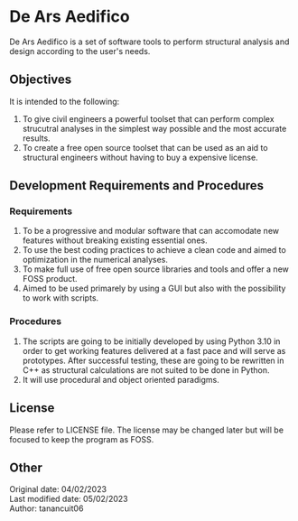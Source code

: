 # **De Ars Aedifico**

De Ars Aedifico is a set of software tools to perform structural analysis and design according to the user's needs.

## Objectives

It is intended to the following:

1. To give civil engineers a powerful toolset that can perform complex strucutral analyses in the simplest way possible and the most accurate results.
2. To create a free open source toolset that can be used as an aid to structural engineers without having to buy a expensive license. 

## Development Requirements and Procedures

### Requirements

1. To be a progressive and modular software that can accomodate new features without breaking existing essential ones.
2. To use the best coding practices to achieve a clean code and aimed to optimization in the numerical analyses.
3. To make full use of free open source libraries and tools and offer a new FOSS product.
4. Aimed to be used primarely by using a GUI but also with the possibility to work with scripts.

### Procedures

1. The scripts are going to be initially developed by using Python 3.10 in order to get working features delivered at a fast pace and will serve as prototypes. After successful testing, these are going to be rewritten in C++ as structural calculations are not suited to be done in Python.
2. It will use procedural and object oriented paradigms.

## License

Please refer to LICENSE file. The license may be changed later but will be focused to keep the program as FOSS. 

## Other

Original date: 04/02/2023 \
Last modified date: 05/02/2023 \
Author: tanancuit06

